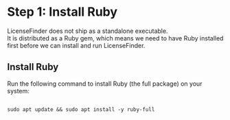 # Step 1: Install Ruby

LicenseFinder does not ship as a standalone executable.  
It is distributed as a Ruby gem, which means we need to have Ruby installed first before we can install and run LicenseFinder.

## Install Ruby

Run the following command to install Ruby (the full package) on your system:

<pre>
<code class="language-bash" data-kc-click="true">
sudo apt update && sudo apt install -y ruby-full
</code>
</pre>
